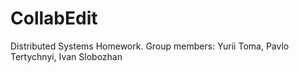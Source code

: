 # CollabEdit
Distributed Systems Homework. Group members: Yurii Toma, Pavlo Tertychnyi, Ivan Slobozhan
